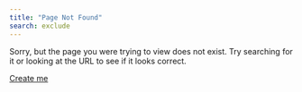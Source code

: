 ```yaml
---
title: "Page Not Found"
search: exclude
---  
```


Sorry, but the page you were trying to view does not exist. Try searching for it or looking at the URL to see if it looks correct.

<a target="_blank" rel="noopener" href="https://github.com/AskdataHQ/askdata-docs/new/gh-pages/docs?filename={{page.url}}.md" class="btn btn-default githubEditButton" role="button"><i class="fa fa-github fa-lg"></i>Create me</a>
